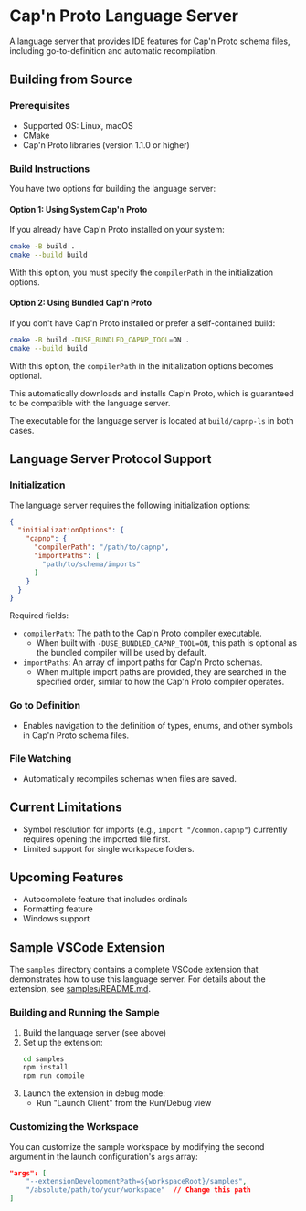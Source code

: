 # Cap'n Proto Language Server

A language server that provides IDE features for Cap'n Proto schema files, including go-to-definition and automatic recompilation.

## Building from Source

### Prerequisites

- Supported OS: Linux, macOS
- CMake
- Cap'n Proto libraries (version 1.1.0 or higher)

### Build Instructions

You have two options for building the language server:

#### Option 1: Using System Cap'n Proto

If you already have Cap'n Proto installed on your system:

```bash
cmake -B build .
cmake --build build
```

With this option, you must specify the `compilerPath` in the initialization options.

#### Option 2: Using Bundled Cap'n Proto

If you don't have Cap'n Proto installed or prefer a self-contained build:

```bash
cmake -B build -DUSE_BUNDLED_CAPNP_TOOL=ON .
cmake --build build
```

With this option, the `compilerPath` in the initialization options becomes optional.

This automatically downloads and installs Cap'n Proto, which is guaranteed to be compatible with the language server.

The executable for the language server is located at `build/capnp-ls` in both cases.

## Language Server Protocol Support

### Initialization

The language server requires the following initialization options:

```json
{
  "initializationOptions": {
    "capnp": {
      "compilerPath": "/path/to/capnp",
      "importPaths": [
        "path/to/schema/imports"
      ]
    }
  }
}
```
Required fields:
- `compilerPath`: The path to the Cap'n Proto compiler executable.
  - When built with `-DUSE_BUNDLED_CAPNP_TOOL=ON`, this path is optional as the bundled compiler will be used by default.
- `importPaths`: An array of import paths for Cap'n Proto schemas.
  - When multiple import paths are provided, they are searched in the specified order, similar to how the Cap'n Proto compiler operates.

### Go to Definition

- Enables navigation to the definition of types, enums, and other symbols in Cap'n Proto schema files.

### File Watching

- Automatically recompiles schemas when files are saved.

## Current Limitations

- Symbol resolution for imports (e.g., `import "/common.capnp"`) currently requires opening the imported file first.
- Limited support for single workspace folders.

## Upcoming Features

- Autocomplete feature that includes ordinals
- Formatting feature
- Windows support

## Sample VSCode Extension

The `samples` directory contains a complete VSCode extension that demonstrates how to use this language server. For details about the extension, see [samples/README.md](samples/README.md).

### Building and Running the Sample

1. Build the language server (see above)
2. Set up the extension:
   ```bash
   cd samples
   npm install
   npm run compile
   ```
3. Launch the extension in debug mode:
   - Run "Launch Client" from the Run/Debug view

### Customizing the Workspace

You can customize the sample workspace by modifying the second argument in the launch configuration's `args` array:

```json
"args": [
    "--extensionDevelopmentPath=${workspaceRoot}/samples",
    "/absolute/path/to/your/workspace"  // Change this path
]
```